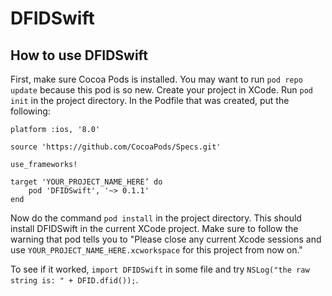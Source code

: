 # DFIDSwift
## How to use DFIDSwift
First, make sure Cocoa Pods is installed. You may want to run `pod repo update` because this pod is so new. Create your project in XCode. Run `pod init` in the project directory. In the Podfile that was created, put the following:

    platform :ios, '8.0'

    source 'https://github.com/CocoaPods/Specs.git'

    use_frameworks!

    target 'YOUR_PROJECT_NAME_HERE’ do
        pod 'DFIDSwift', '~> 0.1.1'
    end
    
Now do the command `pod install` in the project directory. This should install DFIDSwift in the current XCode project. Make sure to follow the warning that pod tells you to "Please close any current Xcode sessions and use `YOUR_PROJECT_NAME_HERE.xcworkspace` for this project from now on."

To see if it worked, `import DFIDSwift` in some file and try `NSLog("the raw string is: " + DFID.dfid());`.
